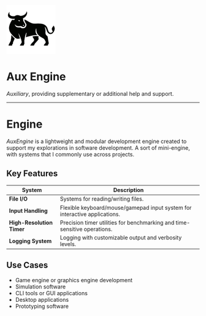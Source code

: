 ﻿![logo](docs/img/aux-logo-128x.png)

# Aux Engine

*Auxiliary*, providing supplementary or additional help and support.

---

# Engine

*AuxEngine* is a lightweight and modular development engine created to support my explorations in software development. A sort of mini-engine, with systems that I commonly use across projects.

## Key Features

| System               | Description                                                                 |
|----------------------|-----------------------------------------------------------------------------|
| **File I/O**          | Systems for reading/writing files.   |
| **Input Handling**    | Flexible keyboard/mouse/gamepad input system for interactive applications.         |
| **High-Resolution Timer** | Precision timer utilities for benchmarking and time-sensitive operations. |
| **Logging System**    | Logging with customizable output and verbosity levels.         |

## Use Cases

- Game engine or graphics engine development
- Simulation software
- CLI tools or GUI applications
- Desktop applications
- Prototyping software
